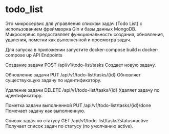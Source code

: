 # todo_list
Это микросервис для управления списком задач (Todo List) с использованием фреймворка Gin и базы данных MongoDB. Микросервис предоставляет функциональность создания, обновления, удаления, пометки как выполненной и просмотра задач.

Для запуска в приложении запустите docker-compose build и docker-compose up
API Endpoints

Создание задачи
POST /api/v1/todo-list/tasks
Создает новую задачу.

Обновление задачи
PUT /api/v1/todo-list/tasks/{id}
Обновляет существующую задачу по идентификатору.

Удаление задачи
DELETE /api/v1/todo-list/tasks/{id}
Удаляет задачу по идентификатору.

Пометка задачи выполненной
PUT /api/v1/todo-list/tasks/{id}/done
Помечает задачу как выполненную.

Список задач по статусу
GET /api/v1/todo-list/tasks?status=active
Получает список задач по статусу (по умолчанию active).

